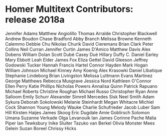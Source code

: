 # Homer Multitext Contributors:  release 2018a

Jennifer Adams
Matthew Angiolillo
Thomas Arralde
Christopher Blackwell
Andrew Boudon
Chase Bradford
Abby Branch
Melissa Browne
Kenneth Calemmo
Debbie Chu
Nikolas Churik
David Cieremans
Brian Clark
Peter Collins
Neil Curran
Jennifer Curtin
James D'Amico
Matthew Davis
Alex Dobens
William Dolan
Scott Dubé
Casey Dué
Hillary Duffy
C. Daniel Earley
Mary Ebbott
Leah Elder
James Fox
Eliza Gettel
David Gleeson
Jeffrey Godowski
Tucker Hannah
Francis Hartel
Connor Hayden
Mark Hogan
William Johnson
Michael Kinney
Amy Koenig
Alex Krasowki
Daniel Libatique
Stephanie Lindeborg
Brian Livingston
Melissa Luttmann
Evans Martinez
George Matthews
Rebecca Musgrave
Jessica Nord
Kathleen O'Connor
Ellen Perry
Katie Phillips
Nicholas Powers
Annalisa Quinn
Patrick Rapuano
Michael Roberts
Christine Roughan
Michael Russo
Christopher Ryan
Anne Salloom
Emily Schurr
Alexander Simrell
Mercedes Sisk
Neel Smith
Adam Sykura
Deborah Sokolowski
Melanie Steinhardt
Megan Whitacre
Michiel Cock
Shannon Young
Melody Wauke
Charlie Schufrieder
Jacob Luber
Sam Hill
Kirsten Haijes
James Skoog
Eric Dugdale
Amie Goblirsch
Solomon Umana
Suzanne Verkade
Olga Levanouik
Ian James
Corinne Pache
Malia Piper
Ian Tewksbury
Inike Sluiter
Tazuko van Berkel
Olivia Monster
Mees Gelein
Suzan Boreel
Chrissy Hicks
